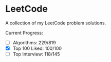 # LeetCode 
A collection of my LeetCode problem solutions.

Current Progress: 
- [ ] Algorithms: 229/819
- [x] Top 100 Liked: 100/100
- [ ] Top Interview: 118/145
